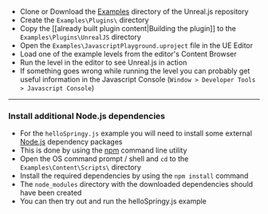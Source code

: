 - Clone or Download the [Examples](https://github.com/ncsoft/Unreal.js/tree/master/Examples) directory of the Unreal.js repository
- Create the `Examples\Plugins\` directory
- Copy the [[already built plugin content|Building the plugin]] to the `Examples\Plugins\UnrealJS` directory
- Open the `Examples\JavascriptPlayground.uproject` file in the UE Editor
- Load one of the example levels from the editor's Content Browser
- Run the level in the editor to see Unreal.js in action
- If something goes wrong while running the level you can probably get useful information in the Javascript Console (`Window > Developer Tools > Javascript Console`)


***


### Install additional Node.js dependencies
- For the `helloSpringy.js` example you will need to install some external [Node.js](https://nodejs.org/en/) dependency packages
- This is done by using the [npm](https://www.npmjs.com/) command line utility
- Open the OS command prompt / shell and `cd` to the `Examples\Content\Scripts\` directory
- Install the required dependencies by using the `npm install` command
- The `node_modules` directory with the downloaded dependencies should have been created
- You can then try out and run the helloSpringy.js example